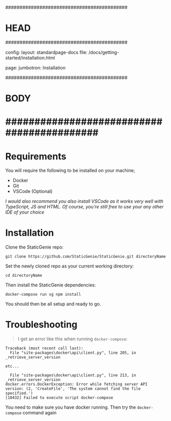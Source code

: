 ###########################################
# HEAD
###########################################

config: 
  layout: standardpage-docs
  file: /docs/getting-started/installation.html

page: 
  jumbotron: Installation

###########################################
# BODY
###########################################
=====

# Requirements

You will require the following to be installed on your machine;

- Docker
- Git
- VSCode (Optional)

_I would also recommend you also install VSCode as it works very well with TypeScript, JS and HTML. Of course, you're still free to use your any other IDE of your choice_

# Installation

Clone the StaticGenie repo:

`git clone https://github.com/StaticGenie/StaticGenie.git directoryName`

Set the newly cloned repo as your current working directory: 

`cd directoryName`

Then install the StaticGenie dependencies:

`docker-compose run sg npm install`

You should then be all setup and ready to go.

# Troubleshooting

> I get an error like this when running `docker-compose`:

```
Traceback (most recent call last):
  File "site-packages\docker\api\client.py", line 205, in _retrieve_server_version
  
etc...

  File "site-packages\docker\api\client.py", line 213, in _retrieve_server_version
docker.errors.DockerException: Error while fetching server API version: (2, 'CreateFile', 'The system cannot find the file specified.')
[10432] Failed to execute script docker-compose
```

You need to make sure you have docker running. Then try the `docker-compose` command again